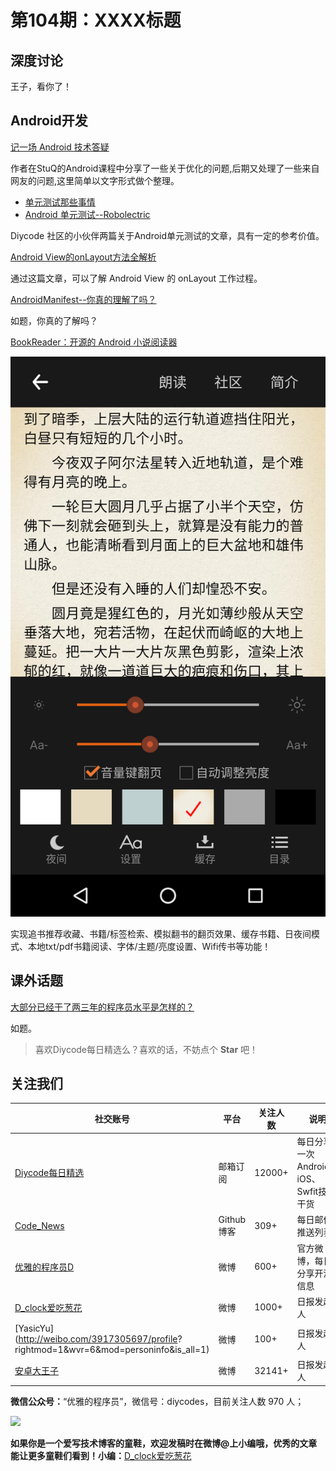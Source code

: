 # 第104期：XXXX标题

## 深度讨论

[]()

王子，看你了！

## Android开发

[记一场 Android 技术答疑](http://droidyue.com/blog/2016/10/24/notes-for-an-android-qa/index.html)

作者在StuQ的Android课程中分享了一些关于优化的问题,后期又处理了一些来自网友的问题,这里简单以文字形式做个整理。

- [单元测试那些事情](http://www.diycode.cc/topics/365)
- [Android 单元测试--Robolectric](http://www.diycode.cc/topics/377)

Diycode 社区的小伙伴两篇关于Android单元测试的文章，具有一定的参考价值。

[Android View的onLayout方法全解析](http://www.woaitqs.cc/android/2016/10/25/android-view-theory-3.html)

通过这篇文章，可以了解 Android View 的 onLayout 工作过程。

[AndroidManifest--你真的理解了吗？](http://www.jianshu.com/p/6ed30112d4a4)

如题，你真的了解吗？

[BookReader：开源的 Android 小说阅读器](https://github.com/JustWayward/BookReader)

![](https://github.com/JustWayward/BookReader/blob/master/screenshot/read_page_4.png?raw=true)

实现追书推荐收藏、书籍/标签检索、模拟翻书的翻页效果、缓存书籍、日夜间模式、本地txt/pdf书籍阅读、字体/主题/亮度设置、Wifi传书等功能！

## 课外话题

[大部分已经干了两三年的程序员水平是怎样的？](https://www.zhihu.com/question/51771015)

如题。

> 喜欢Diycode每日精选么？喜欢的话，不妨点个 **Star** 吧！

## 关注我们

| 社交账号  |  平台  | 关注人数 | 说明 |
| -------- | -------- | -------- | -------- |
| [Diycode每日精选](http://list.qq.com/cgi-bin/qf_invite?id=d469993d2c888e971c0fbb2309c4d84256968386b126b967)|   邮箱订阅  | 12000+ | 每日分享一次Android、iOS、Swfit技术干货  |
| [Code_News](https://github.com/DiyCodes/code_news) |    Github博客  |309+ | 每日邮件推送列表  |
| [优雅的程序员D](http://weibo.com/u/5891258264) |   微博  | 600+ | 官方微博，每日分享开源信息  |
| [D_clock爱吃葱花](http://weibo.com/u/2480694892)  |   微博  | 1000+ | 日报发起人  |
|[YasicYu](http://weibo.com/3917305697/profile? rightmod=1&wvr=6&mod=personinfo&is_all=1)  |   微博  | 100+ | 日报发起人  |
|[安卓大王子](http://weibo.com/apkbus/)   |   微博  | 32141+ | 日报发起人  |



**微信公众号：**“优雅的程序员”，微信号：diycodes，目前关注人数 970 人；

![](http://upload-images.jianshu.io/upload_images/1846413-b42abfa70f909099.jpg?imageMogr2/auto-orient/strip%7CimageView2/2/w/1240)

**如果你是一个爱写技术博客的童鞋，欢迎发稿时在微博@上小编哦，优秀的文章能让更多童鞋们看到！小编：**[D_clock爱吃葱花](http://weibo.com/2480694892/profile?rightmod=1&wvr=6&mod=personinfo&is_all=1)